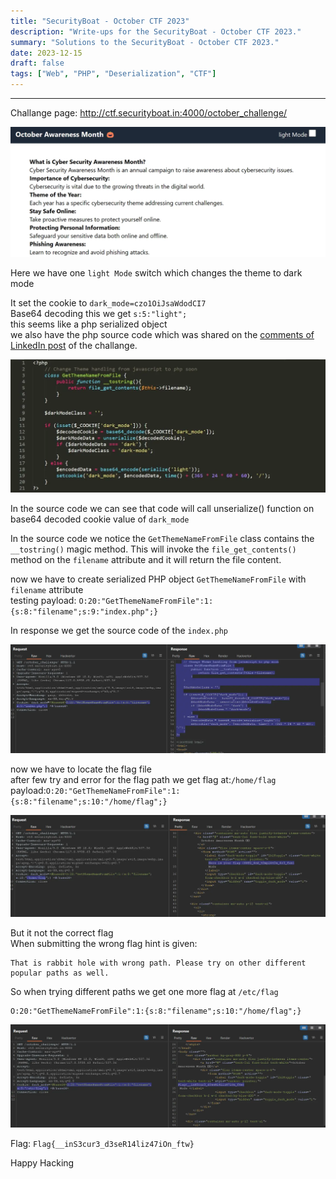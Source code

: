 ```yaml
---
title: "SecurityBoat - October CTF 2023"
description: "Write-ups for the SecurityBoat - October CTF 2023."
summary: "Solutions to the SecurityBoat - October CTF 2023."
date: 2023-12-15
draft: false
tags: ["Web", "PHP", "Deserialization", "CTF"]
---
```


------------------------

Challange page: http://ctf.securityboat.in:4000/october_challenge/

![image](md/48daab9f-b9f9-428e-9d19-77840af1dea9.webp)

Here we have one `light Mode` switch which changes the theme to dark mode

It set the cookie to `dark_mode=czo1OiJsaWdodCI7`\
Base64 decoding this we get `s:5:"light";`\
this seems like a php serialized object\
we also have the php source code which was shared on the [comments of LinkedIn post](https://www.linkedin.com/feed/update/urn:li:activity:7118920886455312384?commentUrn=urn%3Ali%3Acomment%3A%28activity%3A7118920886455312384%2C7119579033029255168%29&dashCommentUrn=urn%3Ali%3Afsd_comment%3A%287119579033029255168%2Curn%3Ali%3Aactivity%3A7118920886455312384%29) of the challange.

![image](md/e0e26f90-939a-4b78-9db3-a30e55c65881.webp)

In the source code we can see that code will call unserialize() function on base64 decoded cookie value of `dark_mode`

In the source code we notice the `GetThemeNameFromFile` class contains the `__tostring()` magic method. This will
invoke the `file_get_contents()` method on the `filename` attribute and it will return the file content.

now we have to create serialized PHP object `GetThemeNameFromFile` with `filename` attribute\
testing payload: `O:20:"GetThemeNameFromFile":1:{s:8:"filename";s:9:"index.php";}`

In response we get the source code of the `index.php`

![image](md/248239f1-e925-42d0-b3ab-a6775e92da7d.webp)

now we have to locate the flag file\
after few try and error for the flag path we get flag at:`/home/flag` \
payload:`O:20:"GetThemeNameFromFile":1:{s:8:"filename";s:10:"/home/flag";}`

![image](md/080230a4-5b66-438f-a9d4-a0b98a762667.webp)

But it not the correct flag\
When submitting the wrong flag hint is given:

```
That is rabbit hole with wrong path. Please try on other different popular paths as well.
```

So when trying different paths we get one more flag at `/etc/flag`

```
O:20:"GetThemeNameFromFile":1:{s:8:"filename";s:10:"/home/flag";}
```

![image](md/dc8bddff-ff2d-4e80-ad5a-7016c0174bcd.webp)

Flag: `Flag{__inS3cur3_d3seR14liz47iOn_ftw}`

Happy Hacking
